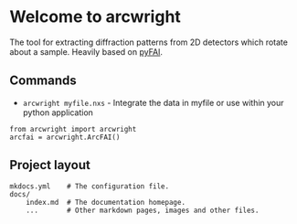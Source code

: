 # Welcome to arcwright

The tool for extracting diffraction patterns from 2D detectors which rotate about a sample.
Heavily based on [pyFAI](https://pyfai.readthedocs.io/en/master/).

## Commands

* `arcwright myfile.nxs` - Integrate the data in myfile
or use within your python application
```
from arcwright import arcwright
arcfai = arcwright.ArcFAI()
```
## Project layout

    mkdocs.yml    # The configuration file.
    docs/
        index.md  # The documentation homepage.
        ...       # Other markdown pages, images and other files.
